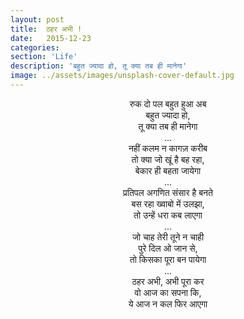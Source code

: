 ```yaml
---
layout: post
title:  ठहर अभी !
date:   2015-12-23
categories:
section: 'Life'
description: 'बहुत ज्यादा हो, तू क्या तब ही मानेगा'
image: ../assets/images/unsplash-cover-default.jpg
---
```


<center>
<div>
रुक दो पल बहुत हुआ अब
<br>
बहुत ज्यादा हो,
<br>
तू क्या तब ही मानेगा
</div>
...
<div>
नहीं कलम न कागज़ करीब
<br>
तो क्या जो खूं है बह रहा,
<br>
बेकार ही बहता जायेगा
</div>
...
<div>
प्रतिपल अगणित संसार है बनते
<br>
बस रहा ख्वाबो में उलझा,
<br>
तो उन्हें धरा कब लाएगा
</div>
...
<div>
जो चाह तेरी तूने न चाही
<br>
पुरे दिल ओ जान से,
<br>
तो किसका पूरा बन पायेगा
</div>
...
<div>
ठहर अभी, अभी पूरा कर
<br>
वो आज का सपना कि,
<br>
ये आज न कल फिर आएगा
</div>
</center>
